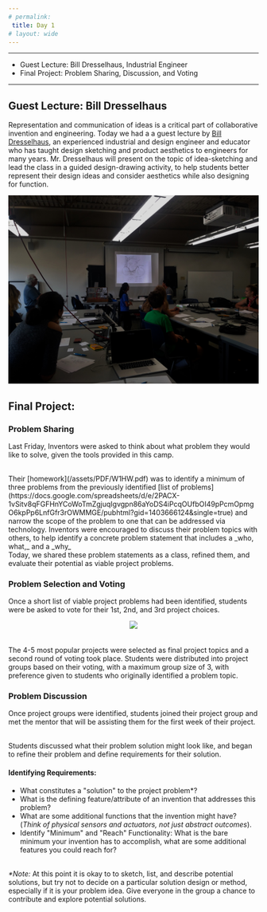 ```yaml
---
# permalink: 
 title: Day 1
# layout: wide
---
```


-------------------
- Guest Lecture: Bill Dresselhaus, Industrial Engineer
- Final Project: Problem Sharing, Discussion, and Voting

-------------------

## Guest Lecture: Bill Dresselhaus

Representation and communication of ideas is a critical part of collaborative invention and engineering.
Today we had a a guest lecture by [Bill Dresselhaus](http://billdresselhaus.fatcow.com/dgi/), an experienced industrial and design engineer and educator who has taught design sketching and product aesthetics to engineers for many years. Mr. Dresselhaus will present on the topic of idea-sketching and lead the class in a guided design-drawing activity, to help students better represent their design ideas and consider aesthetics while also designing for function. 

<p align="center">
<img src="/assets/images/drawingactivity.jpg">
</p>


## Final Project:

### Problem Sharing

Last Friday, Inventors were asked to think about what problem they would like to solve, given the tools provided in this camp. 

<br>
Their [homework](/assets/PDF/W1HW.pdf) was to identify a minimum of three problems from the previously identified [list of problems](https://docs.google.com/spreadsheets/d/e/2PACX-1vSitv8qFGFHnYCoWoTmZgjuqIgvgpn86aYoDS4iPcqOUfbOI49pPcmOpmgO6kpPp6LnfGfr3rOWMMGE/pubhtml?gid=1403666124&single=true) and narrow the scope of the problem to one that can be addressed via technology. Inventors were encouraged to discuss their problem topics with others, to help identify a concrete problem statement that includes a _who, what,_ and a _why_

<br>
Today, we shared these problem statements as a class, refined them, and evaluate their potential as viable project problems. 

### Problem Selection and Voting

Once a short list of viable project problems had been identified, students were be asked to vote for their 1st, 2nd, and 3rd project choices.

<p align="center">
<img src="/assets/images/problem_selection.jg">
</p>

<br>
The 4-5 most popular projects were selected as final project topics and a second round of voting took place. Students were distributed into project groups based on their voting, with a maximum group size of 3, with preference given to students who originally identified a problem topic.

### Problem Discussion

Once project groups were identified, students joined their project group and met the mentor that will be assisting them for the first week of their project. 

<br> 
Students discussed what their problem solution might look like, and began to refine their problem and define requirements for their solution.

#### Identifying Requirements: 
- What constitutes a "solution" to the project problem*?
- What is the defining feature/attribute of an invention that addresses this problem?
- What are some additional functions that the invention might have? (_Think of physical sensors and actuators, not just abstract outcomes_).
- Identify "Minimum" and "Reach" Functionality: What is the bare minimum your invention has to accomplish, what are some additional features you could reach for?

<br> _*Note:_ At this point it is okay to to sketch, list, and describe potential solutions, but try not to decide on a particular solution design or method, especially if it is your problem idea. Give everyone in the group a chance to contribute and explore potential solutions. 















